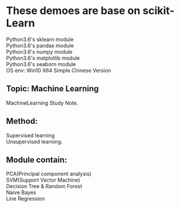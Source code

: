 # These demoes are base on scikit-Learn  
Python3.6's sklearn module  
Python3.6's pandas module  
Python3.6's numpy module  
Python3.6's matplotlib module  
Python3.6's seaborn module  
OS env: Win10 X64 Simple Chinese Version

## Topic: Machine Learning  
MachineLearning Study Note.  
## Method:
Supervised learning  
Unsupervised learning.    
## Module contain:  
PCA(Principal component analysis)  
SVM(Support Vector Machine)  
Decision Tree & Random Forest  
Naive Bayes  
Line Regression
